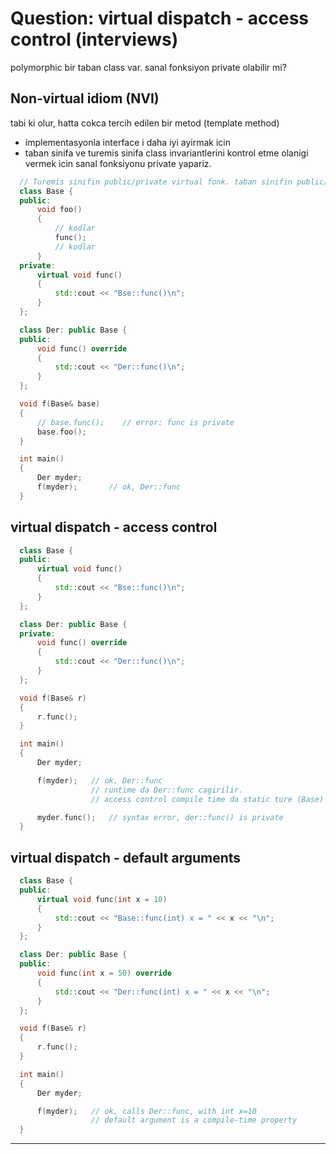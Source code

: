 # Question: virtual dispatch - access control (interviews)
  polymorphic bir taban class var. sanal fonksiyon private olabilir mi?  

## Non-virtual idiom (NVI) 
  tabi ki olur, hatta cokca tercih edilen bir metod (template method)
  - implementasyonla interface i daha iyi ayirmak icin
  - taban sinifa ve turemis sinifa class invariantlerini kontrol etme olanigi vermek icin
  sanal fonksiyonu private yapariz.

  ```cpp
    // Turemis sinifin public/private virtual fonk. taban sinifin public/private virtual fonk. override edebilir
    class Base {
    public:
        void foo()
        {
            // kodlar
            func();
            // kodlar
        }
    private:
        virtual void func()
        {
            std::cout << "Bse::func()\n";
        }
    };

    class Der: public Base {
    public:
        void func() override
        {
            std::cout << "Der::func()\n";
        }
    };

    void f(Base& base)
    {
        // base.func();    // error: func is private
        base.foo();
    }

    int main()
    {
        Der myder;
        f(myder);       // ok, Der::func
    }
  ```

## virtual dispatch - access control
  ```cpp
    class Base {
    public:
        virtual void func()
        {
            std::cout << "Bse::func()\n";
        }
    };

    class Der: public Base {
    private:
        void func() override
        {
            std::cout << "Der::func()\n";
        }
    };

    void f(Base& r)
    {
        r.func();
    }

    int main()
    {
        Der myder;

        f(myder);   // ok, Der::func
                    // runtime da Der::func cagirilir. 
                    // access control compile time da static ture (Base) gore yapilir

        myder.func();   // syntax error, der::func() is private
    }
  ```

## virtual dispatch - default arguments
  ```cpp
    class Base {
    public:
        virtual void func(int x = 10)
        {
            std::cout << "Base::func(int) x = " << x << "\n";
        }
    };

    class Der: public Base {
    public:
        void func(int x = 50) override
        {
            std::cout << "Der::func(int) x = " << x << "\n";
        }
    };

    void f(Base& r)
    {
        r.func();
    }

    int main()
    {
        Der myder;

        f(myder);   // ok, calls Der::func, with int x=10
                    // default argument is a compile-time property 
    }
  ```
---